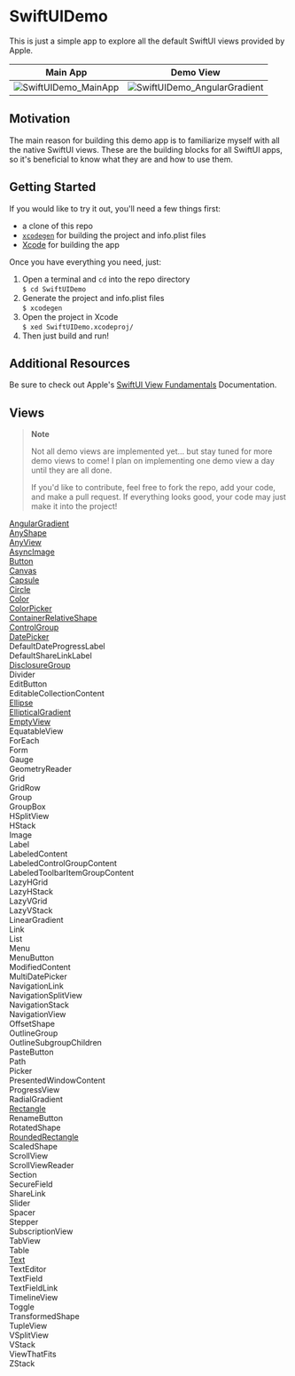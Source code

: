 # SwiftUIDemo
This is just a simple app to explore all the default SwiftUI views provided by Apple.

**Main App** | **Demo View**
:---------:|:---------:
![SwiftUIDemo_MainApp](https://user-images.githubusercontent.com/113631682/203643829-8308c1d0-47a8-4225-aa7d-a33c7cc1a973.jpg) | ![SwiftUIDemo_AngularGradient](https://user-images.githubusercontent.com/113631682/203643859-16fea30f-4a16-43a1-85fe-04111c8c062f.jpg)

  
## Motivation

The main reason for building this demo app is to familiarize myself with all the native SwiftUI views.  These are the building blocks for all SwiftUI apps, so it's beneficial to know what they are and how to use them.
  
## Getting Started
  
If you would like to try it out, you'll need a few things first:  
* a clone of this repo
* [`xcodegen`](https://github.com/yonaskolb/XcodeGen) for building the project and info.plist files
* [Xcode](https://developer.apple.com/xcode/) for building the app  
  
Once you have everything you need, just:  
1. Open a terminal and `cd` into the repo directory  
`$ cd SwiftUIDemo`  
2. Generate the project and info.plist files  
`$ xcodegen`  
3. Open the project in Xcode  
`$ xed SwiftUIDemo.xcodeproj/`  
4. Then just build and run!
  
## Additional Resources
  
Be sure to check out Apple's [SwiftUI View Fundamentals](https://developer.apple.com/documentation/swiftui/view#conforming-types) Documentation.
  
## Views
  
> **Note**
>  
> Not all demo views are implemented yet... but stay tuned for more demo views to come!
> I plan on implementing one demo view a day until they are all done.  
>  
> If you'd like to contribute, feel free to fork the repo, add your code, and make a pull request.
> If everything looks good, your code may just make it into the project!
  
[AngularGradient](https://github.com/e-b-olson/SwiftUIDemo/tree/main/SwiftUIDemo/Views/AngularGradient)  
[AnyShape](https://github.com/e-b-olson/SwiftUIDemo/tree/main/SwiftUIDemo/Views/AnyShape)  
[AnyView](https://github.com/e-b-olson/SwiftUIDemo/tree/main/SwiftUIDemo/Views/AnyView)  
[AsyncImage](https://github.com/e-b-olson/SwiftUIDemo/tree/main/SwiftUIDemo/Views/AsyncImage)  
[Button](https://github.com/e-b-olson/SwiftUIDemo/tree/main/SwiftUIDemo/Views/Button)  
[Canvas](https://github.com/e-b-olson/SwiftUIDemo/tree/main/SwiftUIDemo/Views/Canvas)  
[Capsule](https://github.com/e-b-olson/SwiftUIDemo/tree/main/SwiftUIDemo/Views/Capsule)  
[Circle](https://github.com/e-b-olson/SwiftUIDemo/tree/main/SwiftUIDemo/Views/Circle)  
[Color](https://github.com/e-b-olson/SwiftUIDemo/tree/main/SwiftUIDemo/Views/Color)  
[ColorPicker](https://github.com/e-b-olson/SwiftUIDemo/tree/main/SwiftUIDemo/Views/ColorPicker)  
[ContainerRelativeShape](https://github.com/e-b-olson/SwiftUIDemo/tree/main/SwiftUIDemo/Views/ContainerRelativeShape)  
[ControlGroup](https://github.com/e-b-olson/SwiftUIDemo/tree/main/SwiftUIDemo/Views/ControlGroup)  
[DatePicker](https://github.com/e-b-olson/SwiftUIDemo/tree/main/SwiftUIDemo/Views/DatePicker)  
DefaultDateProgressLabel  
DefaultShareLinkLabel  
[DisclosureGroup](https://github.com/e-b-olson/SwiftUIDemo/tree/main/SwiftUIDemo/Views/DisclosureGroup)  
Divider  
EditButton  
EditableCollectionContent  
[Ellipse](https://github.com/e-b-olson/SwiftUIDemo/tree/main/SwiftUIDemo/Views/Ellipse)  
[EllipticalGradient](https://github.com/e-b-olson/SwiftUIDemo/tree/main/SwiftUIDemo/Views/EllipticalGradient)  
[EmptyView](https://github.com/e-b-olson/SwiftUIDemo/tree/main/SwiftUIDemo/Views/EmptyView)  
EquatableView  
ForEach  
Form  
Gauge  
GeometryReader  
Grid  
GridRow  
Group  
GroupBox  
HSplitView  
HStack  
Image  
Label  
LabeledContent  
LabeledControlGroupContent  
LabeledToolbarItemGroupContent  
LazyHGrid  
LazyHStack  
LazyVGrid  
LazyVStack  
LinearGradient  
Link  
List  
Menu  
MenuButton  
ModifiedContent  
MultiDatePicker  
NavigationLink  
NavigationSplitView  
NavigationStack  
NavigationView  
OffsetShape  
OutlineGroup  
OutlineSubgroupChildren  
PasteButton  
Path  
Picker  
PresentedWindowContent  
ProgressView  
RadialGradient  
[Rectangle](https://github.com/e-b-olson/SwiftUIDemo/tree/main/SwiftUIDemo/Views/Rectangle)  
RenameButton  
RotatedShape  
[RoundedRectangle](https://github.com/e-b-olson/SwiftUIDemo/tree/main/SwiftUIDemo/Views/RoundedRectangle)  
ScaledShape  
ScrollView  
ScrollViewReader  
Section  
SecureField  
ShareLink  
Slider  
Spacer  
Stepper  
SubscriptionView  
TabView  
Table  
[Text](https://github.com/e-b-olson/SwiftUIDemo/tree/main/SwiftUIDemo/Views/Text)  
TextEditor  
TextField  
TextFieldLink  
TimelineView  
Toggle  
TransformedShape  
TupleView  
VSplitView  
VStack  
ViewThatFits  
ZStack  


